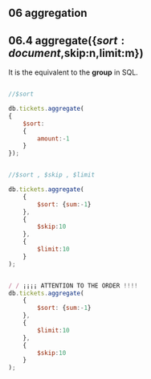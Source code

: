 ## 06 aggregation

## 06.4 aggregate({$sort:{document},$skip:n,limit:m})

It is the equivalent to the **group** in SQL.


```javascript

//$sort

db.tickets.aggregate(
{
    $sort:
    {
        amount:-1
    }
});


//$sort , $skip , $limit

db.tickets.aggregate(
    {
        $sort: {sum:-1}
    },
    {
        $skip:10
    },
    {
        $limit:10
    } 
);


/ / ¡¡¡¡ ATTENTION TO THE ORDER !!!!
db.tickets.aggregate(
    {
        $sort: {sum:-1}
    },
    {
        $limit:10
    },
    {
        $skip:10
    } 
);

```